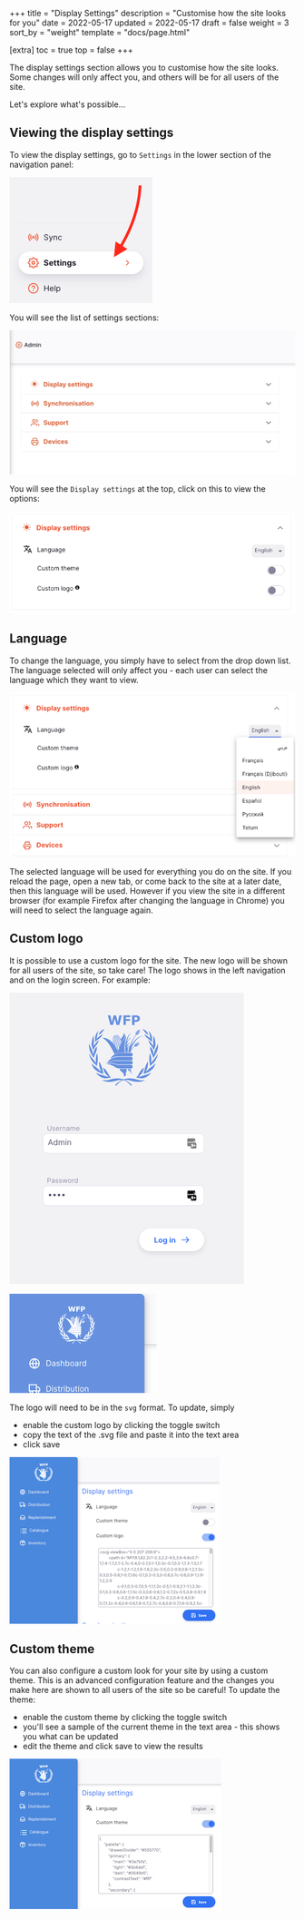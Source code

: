 +++
title = "Display Settings"
description = "Customise how the site looks for you"
date = 2022-05-17
updated = 2022-05-17
draft = false
weight = 3
sort_by = "weight"
template = "docs/page.html"

[extra]
toc = true
top = false
+++

The display settings section allows you to customise how the site looks. Some changes will only affect you, and others will be for all users of the site.

Let's explore what's possible...

## Viewing the display settings

To view the display settings, go to `Settings` in the lower section of the navigation panel:

![Location: nav](images/admin_nav.png)

You will see the list of settings sections:

![Admin: collapsed](images/admin_collapsed.png)

You will see the `Display settings` at the top, click on this to view the options:

![Location: list](images/display_settings.png)

## Language

To change the language, you simply have to select from the drop down list. The language selected will only affect you - each user can select the language which they want to view.

![Language](images/change_language.png)

The selected language will be used for everything you do on the site. If you reload the page, open a new tab, or come back to the site at a later date, then this language will be used. However if you view the site in a different browser (for example Firefox after changing the language in Chrome) you will need to select the language again.

## Custom logo

It is possible to use a custom logo for the site. The new logo will be shown for all users of the site, so take care! The logo shows in the left navigation and on the login screen. For example:

![Custom logo login](images/custom_logo_login.png)

![Custom logo login](images/custom_logo_nav.png)

The logo will need to be in the `svg` format. To update, simply

- enable the custom logo by clicking the toggle switch
- copy the text of the .svg file and paste it into the text area
- click save

![Edit custom logo](images/edit_logo.png)

## Custom theme

You can also configure a custom look for your site by using a custom theme. This is an advanced configuration feature and the changes you make here are shown to all users of the site so be careful!
To update the theme:

- enable the custom theme by clicking the toggle switch
- you'll see a sample of the current theme in the text area - this shows you what can be updated
- edit the theme and click save to view the results

![Edit custom logo](images/edit_theme.png)
